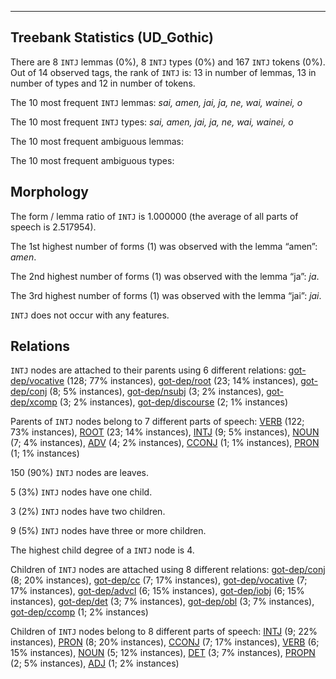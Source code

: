 

--------------------------------------------------------------------------------

## Treebank Statistics (UD_Gothic)

There are 8 `INTJ` lemmas (0%), 8 `INTJ` types (0%) and 167 `INTJ` tokens (0%).
Out of 14 observed tags, the rank of `INTJ` is: 13 in number of lemmas, 13 in number of types and 12 in number of tokens.

The 10 most frequent `INTJ` lemmas: <em>sai, amen, jai, ja, ne, wai, wainei, o</em>

The 10 most frequent `INTJ` types:  <em>sai, amen, jai, ja, ne, wai, wainei, o</em>

The 10 most frequent ambiguous lemmas: 

The 10 most frequent ambiguous types:  



## Morphology

The form / lemma ratio of `INTJ` is 1.000000 (the average of all parts of speech is 2.517954).

The 1st highest number of forms (1) was observed with the lemma “amen”: <em>amen</em>.

The 2nd highest number of forms (1) was observed with the lemma “ja”: <em>ja</em>.

The 3rd highest number of forms (1) was observed with the lemma “jai”: <em>jai</em>.

`INTJ` does not occur with any features.


## Relations

`INTJ` nodes are attached to their parents using 6 different relations: [got-dep/vocative]() (128; 77% instances), [got-dep/root]() (23; 14% instances), [got-dep/conj]() (8; 5% instances), [got-dep/nsubj]() (3; 2% instances), [got-dep/xcomp]() (3; 2% instances), [got-dep/discourse]() (2; 1% instances)

Parents of `INTJ` nodes belong to 7 different parts of speech: [VERB]() (122; 73% instances), [ROOT]() (23; 14% instances), [INTJ]() (9; 5% instances), [NOUN]() (7; 4% instances), [ADV]() (4; 2% instances), [CCONJ]() (1; 1% instances), [PRON]() (1; 1% instances)

150 (90%) `INTJ` nodes are leaves.

5 (3%) `INTJ` nodes have one child.

3 (2%) `INTJ` nodes have two children.

9 (5%) `INTJ` nodes have three or more children.

The highest child degree of a `INTJ` node is 4.

Children of `INTJ` nodes are attached using 8 different relations: [got-dep/conj]() (8; 20% instances), [got-dep/cc]() (7; 17% instances), [got-dep/vocative]() (7; 17% instances), [got-dep/advcl]() (6; 15% instances), [got-dep/iobj]() (6; 15% instances), [got-dep/det]() (3; 7% instances), [got-dep/obl]() (3; 7% instances), [got-dep/ccomp]() (1; 2% instances)

Children of `INTJ` nodes belong to 8 different parts of speech: [INTJ]() (9; 22% instances), [PRON]() (8; 20% instances), [CCONJ]() (7; 17% instances), [VERB]() (6; 15% instances), [NOUN]() (5; 12% instances), [DET]() (3; 7% instances), [PROPN]() (2; 5% instances), [ADJ]() (1; 2% instances)

